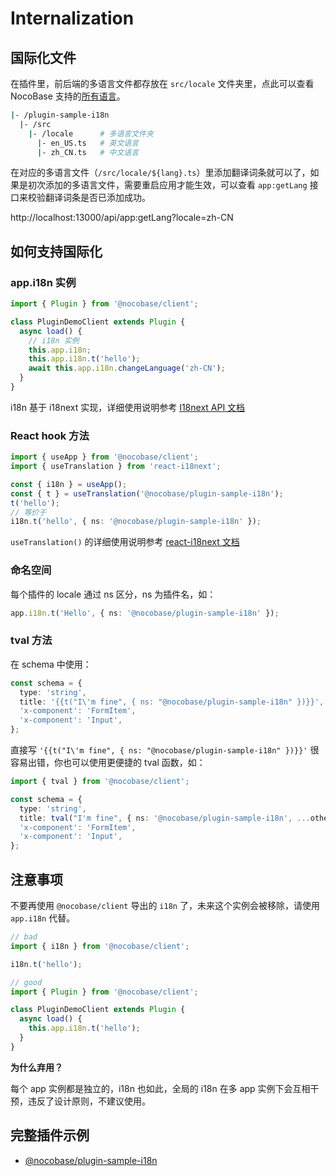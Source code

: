 # Internalization

## 国际化文件

在插件里，前后端的多语言文件都存放在 `src/locale` 文件夹里，点此可以查看 NocoBase 支持的[所有语言](#)。

```bash
|- /plugin-sample-i18n
  |- /src
    |- /locale      # 多语言文件夹
      |- en_US.ts   # 英文语言
      |- zh_CN.ts   # 中文语言
```

在对应的多语言文件（`/src/locale/${lang}.ts`）里添加翻译词条就可以了，如果是初次添加的多语言文件，需要重启应用才能生效，可以查看 `app:getLang` 接口来校验翻译词条是否已添加成功。

http://localhost:13000/api/app:getLang?locale=zh-CN

## 如何支持国际化

### app.i18n 实例

```ts
import { Plugin } from '@nocobase/client';

class PluginDemoClient extends Plugin {
  async load() {
    // i18n 实例
    this.app.i18n;
    this.app.i18n.t('hello');
    await this.app.i18n.changeLanguage('zh-CN');
  }
}
```

i18n 基于 i18next 实现，详细使用说明参考 [I18next API 文档](https://www.i18next.com/overview/api)

### React hook 方法

```ts
import { useApp } from '@nocobase/client';
import { useTranslation } from 'react-i18next';

const { i18n } = useApp();
const { t } = useTranslation('@nocobase/plugin-sample-i18n');
t('hello');
// 等价于
i18n.t('hello', { ns: '@nocobase/plugin-sample-i18n' });
```

`useTranslation()` 的详细使用说明参考 [react-i18next 文档](https://react.i18next.com/)

### 命名空间

每个插件的 locale 通过 ns 区分，ns 为插件名，如：

```ts
app.i18n.t('Hello', { ns: '@nocobase/plugin-sample-i18n' });
```

### tval 方法

在 schema 中使用：

```ts
const schema = {
  type: 'string',
  title: '{{t("I\'m fine", { ns: "@nocobase/plugin-sample-i18n" })}}',
  'x-component': 'FormItem',
  'x-component': 'Input',
};
```

直接写 `'{{t("I\'m fine", { ns: "@nocobase/plugin-sample-i18n" })}}'` 很容易出错，你也可以使用更便捷的 tval 函数，如：

```ts
import { tval } from '@nocobase/client';

const schema = {
  type: 'string',
  title: tval("I'm fine", { ns: '@nocobase/plugin-sample-i18n', ...others }),
  'x-component': 'FormItem',
  'x-component': 'Input',
};
```

## 注意事项

不要再使用 `@nocobase/client` 导出的 `i18n` 了，未来这个实例会被移除，请使用 `app.i18n` 代替。

```ts
// bad
import { i18n } from '@nocobase/client';

i18n.t('hello');

// good
import { Plugin } from '@nocobase/client';

class PluginDemoClient extends Plugin {
  async load() {
    this.app.i18n.t('hello');
  }
}
```

**为什么弃用？**

每个 app 实例都是独立的，i18n 也如此，全局的 i18n 在多 app 实例下会互相干预，违反了设计原则，不建议使用。

## 完整插件示例

- [@nocobase/plugin-sample-i18n](#)
